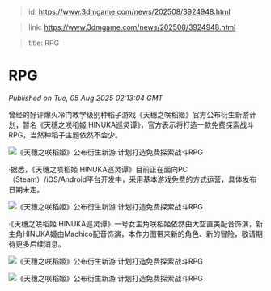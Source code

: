 > id: https://www.3dmgame.com/news/202508/3924948.html

> link: https://www.3dmgame.com/news/202508/3924948.html

> title: RPG

# RPG
_Published on Tue, 05 Aug 2025 02:13:04 GMT_

曾经的好评爆火冷门教学级别种稻子游戏《天穗之咲稻姬》官方公布衍生新游计划，暂名《天穗之咲稻姬 HINUKA巡灵谭》，官方表示将打造一款免费探索战斗RPG，当然种稻子主题依然不会少。

![《天穗之咲稻姬》公布衍生新游 计划打造免费探索战斗RPG](https://img.3dmgame.com/uploads/images/news/20250805/1754359898_150575.webp)

·据悉，《天穗之咲稻姬 HINUKA巡灵谭》目前正在面向PC（Steam）/iOS/Android平台开发中，采用基本游戏免费的方式运营，具体发布日期未定。

![《天穗之咲稻姬》公布衍生新游 计划打造免费探索战斗RPG](https://img.3dmgame.com/uploads/images/news/20250805/1754359906_827172.webp)

·《天穗之咲稻姬 HINUKA巡灵谭》一号女主角咲稻姬依然由大空直美配音饰演，新主角HINUKA姬由Machico配音饰演，本作力图带来新的角色、新的冒险，敬请期待更多后续消息。

![《天穗之咲稻姬》公布衍生新游 计划打造免费探索战斗RPG](https://img.3dmgame.com/uploads/images/news/20250805/1754359935_733505.webp)

![《天穗之咲稻姬》公布衍生新游 计划打造免费探索战斗RPG](https://img.3dmgame.com/uploads/images/news/20250805/1754359935_503206.webp)

